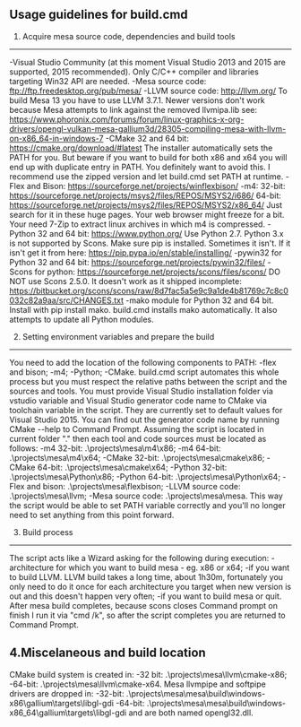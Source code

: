 Usage guidelines for build.cmd
------------------------------
1. Acquire mesa source code, dependencies and build tools
---------------------------------------------------------
-Visual Studio Community (at this moment Visual Studio 2013 and 2015 are supported, 2015 recommended).
Only C/C++ compiler and libraries targeting Win32 API are needed.
-Mesa source code: ftp://ftp.freedesktop.org/pub/mesa/
-LLVM source code: http://llvm.org/
To build Mesa 13 you have to use LLVM 3.7.1. Newer versions don't work because Mesa attempts to link against the removed 
llvmipa.lib see: 
https://www.phoronix.com/forums/forum/linux-graphics-x-org-drivers/opengl-vulkan-mesa-gallium3d/28305-compiling-mesa-with-llvm-on-x86_64-in-windows-7
-CMake 32 and 64 bit: https://cmake.org/download/#latest
The installer automatically sets the PATH for you. But beware if you want to build for both x86 and x64 you will end up with
duplicate entry in PATH. You definitely want to avoid this. I recommend use the zipped version and let build.cmd set PATH
at runtime.
-Flex and Bison: https://sourceforge.net/projects/winflexbison/
-m4:
32-bit: https://sourceforge.net/projects/msys2/files/REPOS/MSYS2/i686/
64-bit: https://sourceforge.net/projects/msys2/files/REPOS/MSYS2/x86_64/
Just search for it in these huge pages. Your web browser might freeze for a bit. Your need 7-Zip to extract linux archives
in which m4 is compressed.
-Python 32 and 64 bit: https://www.python.org/
Use Python 2.7. Python 3.x is not supported by Scons. Make sure pip is installed. Sometimes it isn't. If it isn't get it 
from here: https://pip.pypa.io/en/stable/installing/
-pywin32 for Python 32 and 64 bit: https://sourceforge.net/projects/pywin32/files/
-Scons for python: https://sourceforge.net/projects/scons/files/scons/
DO NOT use Scons 2.5.0. It doesn't work as it shipped incomplete:
https://bitbucket.org/scons/scons/raw/8d7fac5a5e9c9a1de4b81769c7c8c0032c82a9aa/src/CHANGES.txt
-mako module for Python 32 and 64 bit. Install with pip install mako. build.cmd installs mako automatically. It also 
attempts to update all Python modules. 

2. Setting environment variables and prepare the build
------------------------------------------------------
You need to add the location of the following components to PATH:
-flex and bison;
-m4;
-Python;
-CMake.
build.cmd script automates this whole process but you must respect the relative paths between the script and the sources and
tools. You must provide Visual Studio installation folder via vstudio variable and Visual Studio generator code name to 
CMake via toolchain variable in the script. They are currently set to default values for Visual Studio 2015.
You can find out the generator code name by running CMake --help to Command Prompt. 
Assuming the script is located in current folder "." then each tool and code sources must be located as follows:
-m4 32-bit: .\projects\mesa\m4\x86;
-m4 64-bit: .\projects\mesa\m4\x64;
-CMake 32-bit: .\projects\mesa\cmake\x86;
-CMake 64-bit: .\projects\mesa\cmake\x64;
-Python 32-bit: .\projects\mesa\Python\x86;
-Python 64-bit: .\projects\mesa\Python\x64;
-Flex and bison: .\projects\mesa\flexbison;
-LLVM source code: .\projects\mesa\llvm;
-Mesa source code: .\projects\mesa\mesa.
This way the script would be able to set PATH variable correctly and you'll no longer need to set anything from this point 
forward.

3. Build process
----------------
The script acts like a Wizard asking for the following during execution:
-architecture for which you want to build mesa - eg. x86 or x64;
-if you want to build LLVM. LLVM build takes a long time, about 1h30m, fortunately you only need to do it once for each
architecture you target when new version is out and this doesn't happen very often;
-if you want to build mesa or quit. After mesa build completes, because scons closes Command prompt on finish I run it via 
"cmd /k", so after the script completes you are returned to Command Prompt.

4.Miscelaneous and build location
---------------------------------
CMake build system is created in:
-32 bit: .\projects\mesa\llvm\cmake-x86;
-64-bit: .\projects\mesa\llvm\cmake-x64.
Mesa llvmpipe and softpipe drivers are dropped in:
-32-bit: .\projects\mesa\mesa\build\windows-x86\gallium\targets\libgl-gdi
-64-bit: .\projects\mesa\mesa\build\windows-x86_64\gallium\targets\libgl-gdi
and are both named opengl32.dll.